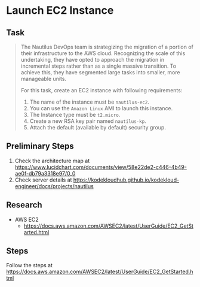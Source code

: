 # Launch EC2 Instance

## Task

> The Nautilus DevOps team is strategizing the migration of a portion of their infrastructure to the AWS cloud. Recognizing the scale of this undertaking, they have opted to approach the migration in incremental steps rather than as a single massive transition. To achieve this, they have segmented large tasks into smaller, more manageable units.
>
> For this task, create an EC2 instance with following requirements:
> 1. The name of the instance must be `nautilus-ec2`.
> 2. You can use the `Amazon Linux` AMI to launch this instance.
> 3. The Instance type must be `t2.micro`.
> 4. Create a new RSA key pair named `nautilus-kp`.
> 5. Attach the default (available by default) security group.

## Preliminary Steps

1. Check the architecture map at https://www.lucidchart.com/documents/view/58e22de2-c446-4b49-ae0f-db79a3318e97/0_0
2. Check server details at https://kodekloudhub.github.io/kodekloud-engineer/docs/projects/nautilus

## Research

* AWS EC2
  * https://docs.aws.amazon.com/AWSEC2/latest/UserGuide/EC2_GetStarted.html

## Steps

Follow the steps at https://docs.aws.amazon.com/AWSEC2/latest/UserGuide/EC2_GetStarted.html
